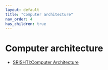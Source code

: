 ```yaml
---
layout: default
title: "Computer architecture"
nav_order: 4
has_children: true
---
```

# Computer architecture

- [SRISHTI:Computer Architecture](https://www.cse.iitd.ac.in/~srsarangi/archbooksoft.html)